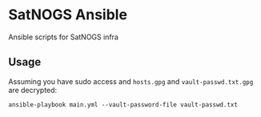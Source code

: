 # SatNOGS Ansible

Ansible scripts for SatNOGS infra

## Usage

Assuming you have sudo access and `hosts.gpg` and `vault-passwd.txt.gpg` are
decrypted:

`ansible-playbook main.yml --vault-password-file vault-passwd.txt`
